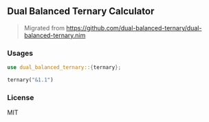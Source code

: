 ## Dual Balanced Ternary Calculator

> Migrated from https://github.com/dual-balanced-ternary/dual-balanced-ternary.nim

### Usages

```rs
use dual_balanced_ternary::{ternary};

ternary("&1.1")
```

### License

MIT
